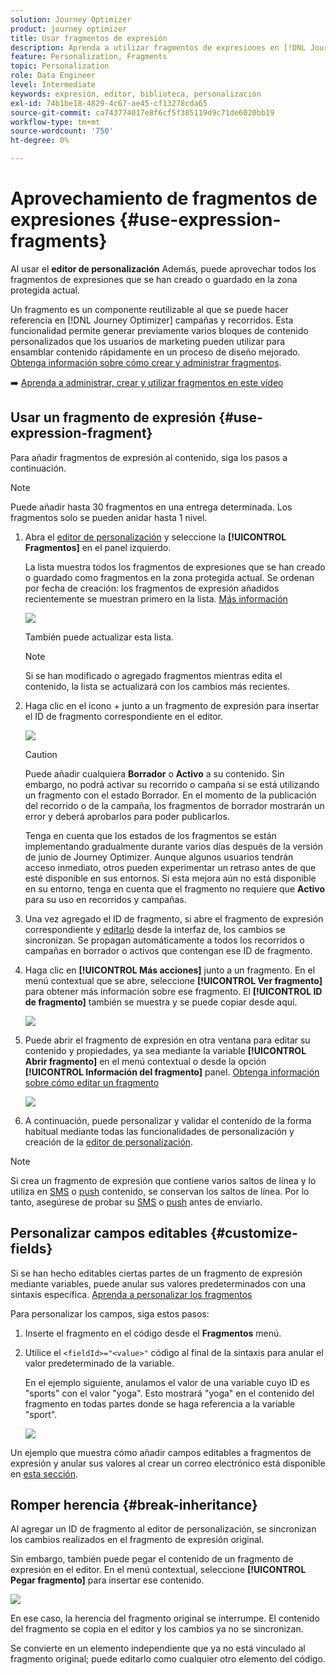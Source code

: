 ```yaml
---
solution: Journey Optimizer
product: journey optimizer
title: Usar fragmentos de expresión
description: Aprenda a utilizar fragmentos de expresiones en [!DNL Journey Optimizer] editor de personalización.
feature: Personalization, Fragments
topic: Personalization
role: Data Engineer
level: Intermediate
keywords: expresión, editor, biblioteca, personalización
exl-id: 74b1be18-4829-4c67-ae45-cf13278cda65
source-git-commit: ca743774017e8f6cf5f385119d9c71de6020bb19
workflow-type: tm+mt
source-wordcount: '750'
ht-degree: 0%

---
```


# Aprovechamiento de fragmentos de expresiones {#use-expression-fragments}

Al usar el **editor de personalización** Además, puede aprovechar todos los fragmentos de expresiones que se han creado o guardado en la zona protegida actual.

Un fragmento es un componente reutilizable al que se puede hacer referencia en [!DNL Journey Optimizer] campañas y recorridos. Esta funcionalidad permite generar previamente varios bloques de contenido personalizados que los usuarios de marketing pueden utilizar para ensamblar contenido rápidamente en un proceso de diseño mejorado. [Obtenga información sobre cómo crear y administrar fragmentos](../content-management/fragments.md).

➡️ [Aprenda a administrar, crear y utilizar fragmentos en este vídeo](../content-management/fragments.md#video-fragments)

## Usar un fragmento de expresión {#use-expression-fragment}

Para añadir fragmentos de expresión al contenido, siga los pasos a continuación.

>[!NOTE]
>
>Puede añadir hasta 30 fragmentos en una entrega determinada. Los fragmentos solo se pueden anidar hasta 1 nivel.

1. Abra el [editor de personalización](personalization-build-expressions.md) y seleccione la **[!UICONTROL Fragmentos]** en el panel izquierdo.

   La lista muestra todos los fragmentos de expresiones que se han creado o guardado como fragmentos en la zona protegida actual. Se ordenan por fecha de creación: los fragmentos de expresión añadidos recientemente se muestran primero en la lista. [Más información](../content-management/fragments.md#create-expression-fragment)

   ![](assets/expression-fragments-pane.png)

   También puede actualizar esta lista.

   >[!NOTE]
   >
   >Si se han modificado o agregado fragmentos mientras edita el contenido, la lista se actualizará con los cambios más recientes.

1. Haga clic en el icono + junto a un fragmento de expresión para insertar el ID de fragmento correspondiente en el editor.

   ![](assets/expression-fragment-add.png)

   >[!CAUTION]
   >
   >Puede añadir cualquiera **Borrador** o **Activo** a su contenido. Sin embargo, no podrá activar su recorrido o campaña si se está utilizando un fragmento con el estado Borrador. En el momento de la publicación del recorrido o de la campaña, los fragmentos de borrador mostrarán un error y deberá aprobarlos para poder publicarlos.
   >
   > Tenga en cuenta que los estados de los fragmentos se están implementando gradualmente durante varios días después de la versión de junio de Journey Optimizer. Aunque algunos usuarios tendrán acceso inmediato, otros pueden experimentar un retraso antes de que esté disponible en sus entornos. Si esta mejora aún no está disponible en su entorno, tenga en cuenta que el fragmento no requiere que **Activo** para su uso en recorridos y campañas.

1. Una vez agregado el ID de fragmento, si abre el fragmento de expresión correspondiente y [editarlo](../content-management/fragments.md#edit-fragments) desde la interfaz de, los cambios se sincronizan. Se propagan automáticamente a todos los recorridos o campañas en borrador o activos que contengan ese ID de fragmento.

1. Haga clic en **[!UICONTROL Más acciones]** junto a un fragmento. En el menú contextual que se abre, seleccione **[!UICONTROL Ver fragmento]** para obtener más información sobre ese fragmento. El **[!UICONTROL ID de fragmento]** también se muestra y se puede copiar desde aquí.

   ![](assets/expression-fragment-view.png)

1. Puede abrir el fragmento de expresión en otra ventana para editar su contenido y propiedades, ya sea mediante la variable **[!UICONTROL Abrir fragmento]** en el menú contextual o desde la opción **[!UICONTROL Información del fragmento]** panel. [Obtenga información sobre cómo editar un fragmento](../content-management/fragments.md#edit-fragments)

   ![](assets/expression-fragment-open.png)

1. A continuación, puede personalizar y validar el contenido de la forma habitual mediante todas las funcionalidades de personalización y creación de la [editor de personalización](personalization-build-expressions.md).

>[!NOTE]
>
>Si crea un fragmento de expresión que contiene varios saltos de línea y lo utiliza en [SMS](../sms/create-sms.md#sms-content) o [push](../push/design-push.md) contenido, se conservan los saltos de línea. Por lo tanto, asegúrese de probar su [SMS](../sms/send-sms.md) o [push](../push/send-push.md) antes de enviarlo.

## Personalizar campos editables {#customize-fields}

Si se han hecho editables ciertas partes de un fragmento de expresión mediante variables, puede anular sus valores predeterminados con una sintaxis específica. [Aprenda a personalizar los fragmentos](../content-management/customizable-fragments.md)

Para personalizar los campos, siga estos pasos:

1. Inserte el fragmento en el código desde el **Fragmentos** menú.

1. Utilice el `<fieldId>="<value>"` código al final de la sintaxis para anular el valor predeterminado de la variable.

   En el ejemplo siguiente, anulamos el valor de una variable cuyo ID es &quot;sports&quot; con el valor &quot;yoga&quot;. Esto mostrará &quot;yoga&quot; en el contenido del fragmento en todas partes donde se haga referencia a la variable &quot;sport&quot;.

   ![](../content-management/assets/fragment-expression-use.png)

Un ejemplo que muestra cómo añadir campos editables a fragmentos de expresión y anular sus valores al crear un correo electrónico está disponible en [esta sección](../content-management/customizable-fragments.md#example).

## Romper herencia {#break-inheritance}

Al agregar un ID de fragmento al editor de personalización, se sincronizan los cambios realizados en el fragmento de expresión original.

Sin embargo, también puede pegar el contenido de un fragmento de expresión en el editor. En el menú contextual, seleccione **[!UICONTROL Pegar fragmento]** para insertar ese contenido.

![](assets/expression-fragment-paste.png)

En ese caso, la herencia del fragmento original se interrumpe. El contenido del fragmento se copia en el editor y los cambios ya no se sincronizan.

Se convierte en un elemento independiente que ya no está vinculado al fragmento original; puede editarlo como cualquier otro elemento del código.

